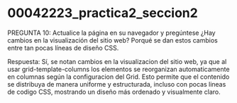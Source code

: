 # 00042223_practica2_seccion2


PREGUNTA 10: Actualice la página en su navegador y pregúntese ¿Hay cambios en la visualización del sitio web? Porqué se
dan estos cambios entre tan pocas líneas de diseño CSS.

Respuesta:
Sí, se notan cambios en la visualizacion del sitio web, ya que al usar grid-template-columns los elementos se reorganizan automaticamente en columnas según la configuracion del Grid. Esto permite que el contenido se distribuya de manera uniforme y estructurada, incluso con pocas lineas de codigo CSS, mostrando un diseño más ordenado y visualmente claro.